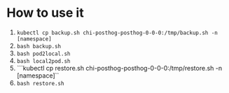 # How to use it

1. ```kubectl cp backup.sh chi-posthog-posthog-0-0-0:/tmp/backup.sh -n [namespace]```
2. ```bash backup.sh```
3. ```bash pod2local.sh```
4. ```bash local2pod.sh```
5. ```kubectl cp restore.sh chi-posthog-posthog-0-0-0:/tmp/restore.sh -n [namespace]``
6. ```bash restore.sh```
